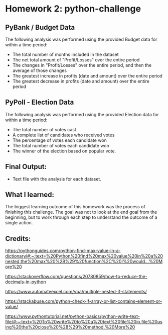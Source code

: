 # Homework 2: python-challenge

## PyBank / Budget Data

The following analysis was performed using the provided Budget data for within a time period:

* The total number of months included in the dataset
* The net total amount of "Profit/Losses" over the entire period
* The changes in "Profit/Losses" over the entire period, and then the average of those changes
* The greatest increase in profits (date and amount) over the entire period
* The greatest decrease in profits (date and amount) over the entire period

## PyPoll - Election Data

The following analysis was performed using the provided Election data for within a time period:

* The total number of votes cast
* A complete list of candidates who received votes
* The percentage of votes each candidate won
* The total number of votes each candidate won
* The winner of the election based on popular vote.

## Final Output:

* Text file with the analysis for each dataset. 

## What I learned:

The biggest learning outcome of this homework was the process of finishing this challenge. The goal was not to look at the end goal from the beginning, but to work through each step to understand the outcome of a single action.

## Credits:

https://pythonguides.com/python-find-max-value-in-a-dictionary/#:~:text=%20Python%20find%20max%20value%20in%20a%20nested,the%20max%20%28%29%20function%2C%20I%20would...%20More%20

https://stackoverflow.com/questions/20780859/how-to-reduce-the-decimals-in-python

https://www.automateexcel.com/vba/multiple-nested-if-statements/

https://stackabuse.com/python-check-if-array-or-list-contains-element-or-value/

https://www.pythontutorial.net/python-basics/python-write-text-file/#:~:text=%20To%20write%20to%20a%20text%20file%20in,file%20using%20the%20close%20%28%29%20method.%20More%20